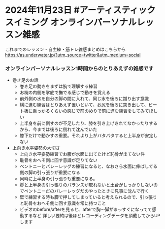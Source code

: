  #  2024年11月23日 #アーティスティックスイミング オンラインパーソナルレッスン雑感  
これまでのレッスン・自主練・筋トレ雑感まとめはこちらから
https://as.underwater.jp/?utm_source=twitter&utm_medium=social
 ### オンラインパーソナルレッスン1時間からのとりあえずの雑感です
 + 巻き足のお話
   + 巻き足の動きをまずは腕で理解する練習
   + お椀の内側を掌底で撫でる感じで動きを覚える
   + 前外側の水を自分の脚の間に入れて、同じ水を後ろに蹴り出す意識
   + 横に進む練習はとりあえず置いといて、お尻を後ろに突き出して、ビート板に乗っかるくらいの感じで前のめりで前に進む練習をしてみてほしい
   + 上半身を前に倒すのが不足したり、膝を引き上げきれてなかったりするから、今までは後ろに倒れて沈んでいた
   + 膝下だけで動かすの重要。それより上がバタバタすると上半身が安定しない
 + 上向き水平姿勢の大切さ
   + 上向き水平姿勢練習でお腹が水面に出てたけど恥骨が出てない件
   + 恥骨をおへそ側に回す意識が足りてない
   + ベントニーとバレーレッグの練習になると、なおさら水面に伸ばしてる側の脚の引っ張りが重要になる
   + 同時に上半身の引っ張りも重要になる。
   + 脚と上半身の引っ張りのバランスが取れないと土台がしっかりしないのでベントニーだのバレーレッグだのやったときに見事に沈んで行く
   + 壁で練習する時も脚で押してしまっていると考えられるので、引っ張りと恥骨をおへそ側に回す意識を常に持つこと
   + ビデオのbefore/afterを見ると、afterで胸～脚がまっすぐになってて感動するなど
詳しい要約は後ほどレコーディングデータを頂戴してからUPします